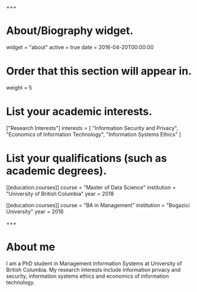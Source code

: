 +++
# About/Biography widget.
widget = "about"
active = true
date = 2016-04-20T00:00:00

# Order that this section will appear in.
weight = 5

# List your academic interests.
["Research Interests"]
  interests = [
    "Information Security and Privacy",
    "Economics of Information Technology",
    "Information Systems Ethics"
  ]

# List your qualifications (such as academic degrees).

[[education.courses]]
  course = "Master of Data Science"
  institution = "University of British Columbia"
  year = 2018

[[education.courses]]
  course = "BA in Management"
  institution = "Bogazici University"
  year = 2016
 
+++

# About me

I am a PhD student in Management Information Systems at University of British Columbia. My research interests include information privacy and security, information systems ethics and economics of information technology.
